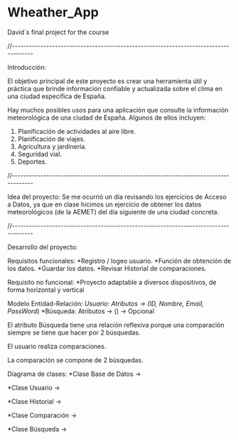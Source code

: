 # Wheather_App
David´s final project for the course

//-------------------------------------------------------------------------------------

Introducción:

El objetivo principal de este proyecto es crear una herramienta útil y práctica 
que brinde información confiable y actualizada sobre el clima en una ciudad específica de España.

Hay muchos posibles usos para una aplicación que consulte la información meteorológica de una ciudad de España. 
Algunos de ellos incluyen:

  1.	Planificación de actividades al aire libre. 
  2.	Planificación de viajes.
  3.	Agricultura y jardinería.
  4.	Seguridad vial. 
  5.	Deportes.

//-------------------------------------------------------------------------------------

Idea del proyecto: Se me ocurrió un día revisando los ejercicios de Acceso a Datos, ya que en clase hicimos un ejercicio de obtener los datos meteorológicos (de la AEMET) del día siguiente de una ciudad concreta.

//-------------------------------------------------------------------------------------

Desarrollo del proyecto:

   Requisitos funcionales: 
      *Registro / logeo usuario.
      *Función de obtención de los datos. 
      *Guardar los datos. 
      *Revisar Historial de comparaciones.

   Requisito no funcional: 
      *Proyecto adaptable a diversos dispositivos, de forma horizontal y vertical

   Modelo Entidad-Relación: 
      *Usuario: Atributos -> (ID, Nombre, Email, PassWord*) 
      *Búsqueda: Atributos -> ()
        -> Opcional

   El atributo Búsqueda tiene una relación reflexiva porque una comparación siempre se tiene que hacer por 2 búsquedas.

   El usuario realiza comparaciones.

   La comparación se compone de 2 búsquedas.

   Diagrama de clases: *Clase Base de Datos ->

   *Clase Usuario ->

   *Clase Historial ->

   *Clase Comparación ->

   *Clase Búsqueda ->

